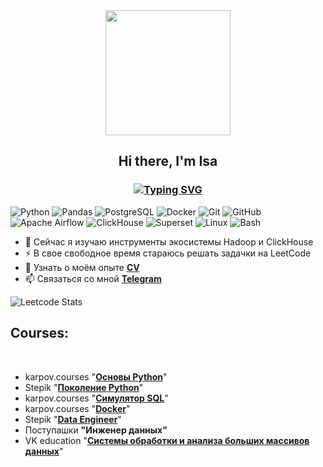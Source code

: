 <div id="header" align="center">
  <img src="https://i.giphy.com/media/v1.Y2lkPTc5MGI3NjExOTc1YzM4OHR0bGcxcTN1YmNybm1tOGl2cjgzMWhzbTJ2MjBuaGFkNyZlcD12MV9pbnRlcm5hbF9naWZfYnlfaWQmY3Q9Zw/LaVp0AyqR5bGsC5Cbm/giphy.gif" width="200"/>
</div>
<h2 align="center">Hi there, I'm Isa</h2>
<h3 align="center"><a href="https://git.io/typing-svg"><img src="https://readme-typing-svg.herokuapp.com?font=Fira+Code&weight=300&size=18&duration=3000&pause=500&center=true&vCenter=true&random=false&width=280&height=25&lines=Data+Engineer+from+Moscow" alt="Typing SVG" /></a></h3>

![Python](https://img.shields.io/badge/python-1E90FF?logo=python&logoColor=white)
![Pandas](https://img.shields.io/badge/-Pandas-1E90FF?logo=pandas&logoColor=white)
![PostgreSQL](https://img.shields.io/badge/-PostgreSQL-1E90FF?logo=postgresql&logoColor=white)
![Docker](https://img.shields.io/badge/-Docker-1E90FF?logo=docker&logoColor=white)
![Git](https://img.shields.io/badge/-Git-1E90FF?logo=git&logoColor=white)
![GitHub](https://img.shields.io/badge/-Github-1E90FF?logo=github&logoColor=white)
![Apache Airflow](https://img.shields.io/badge/-Airflow-1E90FF?logo=apacheairflow&logoColor=white)
![ClickHouse](https://img.shields.io/badge/-ClickHouse-1E90FF?logo=clickhouse&logoColor=white)
![Superset](https://img.shields.io/badge/-Superset-1E90FF?logo=apachesuperset&logoColor=white)
![Linux](https://img.shields.io/badge/-Linux-1E90FF?logo=linux&logoColor=white)
![Bash](https://img.shields.io/badge/-Bash-1E90FF?logo=gnu-bash&logoColor=white)


- 🌱 Сейчас я изучаю инструменты экосистемы Hadoop и ClickHouse
- ⚡ В свое свободное время стараюсь решать задачки на LeetCode
- 💬 Узнать о моём опыте [**CV**](https://docs.google.com/document/d/1gJY6brXLQfd4gKO2K-StuMsUUXxVONcFJSO6bnEOsnQ/edit?usp=sharing)
- 📫 Связаться со мной [**Telegram**](https://t.me/vinturis)

![Leetcode Stats](https://leetcard.jacoblin.cool/isa-bay?theme=dark)

<h2> Courses: </h2><br>

- karpov.courses "[**Основы Python**](https://karpov.courses/pythonzero?_gl=1*18vd29z*_ga*MTM4MDQ4MDA1Ni4xNzExNDk0MjYx*_ga_DZP7KEXCQQ*MTcyMjc5MzU1OS42NS4xLjE3MjI3OTM1NjEuNTguMC4w)"
- Stepik "[**Поколение Python**](https://stepik.org/course/68343/promo?search=4854919001)"
- karpov.courses "[**Симулятор SQL**](https://karpov.courses/simulator-sql?_gl=1*27n03s*_ga*MTM4MDQ4MDA1Ni4xNzExNDk0MjYx*_ga_DZP7KEXCQQ*MTcyMjU5MjI4NS41OC4xLjE3MjI1OTI3ODUuNDguMC4w)"
- karpov.courses "[**Docker**](https://karpov.courses/docker?_gl=1*18j0krb*_ga*MTM4MDQ4MDA1Ni4xNzExNDk0MjYx*_ga_DZP7KEXCQQ*MTcyMjc5MzU1OS42NS4xLjE3MjI3OTM1NjguNTEuMC4w)"
- Stepik "[**Data Engineer**](https://stepik.org/course/137235/promo?search=4853546789)"
- Поступашки **"Инженер данных"**
- VK education "[**Системы обработки и анализа больших массивов данных**](https://education.vk.company/program/408)"
